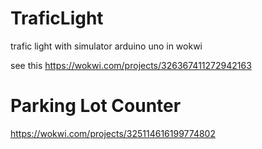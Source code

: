 # TraficLight
trafic light with simulator arduino uno in wokwi

see this
https://wokwi.com/projects/326367411272942163 

# Parking Lot Counter
https://wokwi.com/projects/325114616199774802
